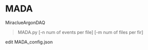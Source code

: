 # MADA
MiraclueArgonDAQ
>MADA.py [-n num of events per file] [-m num of files per fir] 

edit MADA_config.json
